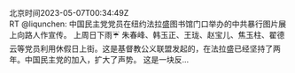 北京时间2023-05-07T00:34:49Z<br>RT @liqunchen: 中国民主党党员在纽约法拉盛图书馆门口举办的中共暴行图片展上向路人作宣传。
上周日下雨☔️ 朱春峰、韩玉正、王珑、赵宝儿、焦玉柱、翟德云等党员利用休假日上街。这是基督教公义联盟发起的，在法拉盛已经坚持了两年。中国民主党的加入，扩大了声势。
这是一块反…<br><br>